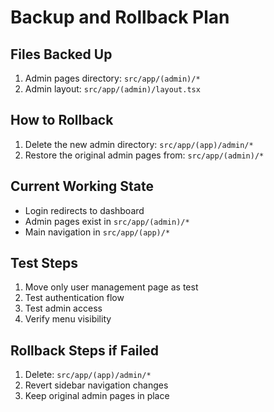 # Backup and Rollback Plan

## Files Backed Up
1. Admin pages directory: `src/app/(admin)/*`
2. Admin layout: `src/app/(admin)/layout.tsx`

## How to Rollback
1. Delete the new admin directory: `src/app/(app)/admin/*`
2. Restore the original admin pages from: `src/app/(admin)/*`

## Current Working State
- Login redirects to dashboard
- Admin pages exist in `src/app/(admin)/*`
- Main navigation in `src/app/(app)/*`

## Test Steps
1. Move only user management page as test
2. Test authentication flow
3. Test admin access
4. Verify menu visibility

## Rollback Steps if Failed
1. Delete: `src/app/(app)/admin/*`
2. Revert sidebar navigation changes
3. Keep original admin pages in place
